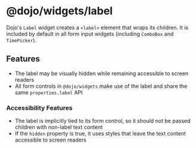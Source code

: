 # @dojo/widgets/label

Dojo's `Label` widget creates a `<label>` element that wraps its children. It is included by default in all form input widgets (including `ComboBox` and `TimePicker`).

## Features

-   The label may be visually hidden while remaining accessible to screen readers
-   All form controls in `@dojo/widgets` make use of the label and share the same `properties.label` API

### Accessibility Features

-   The label is implicitly tied to its form control, so it should not be passed children with non-label text content
-   If the `hidden` property is true, it uses styles that leave the text content accessible to screen readers

